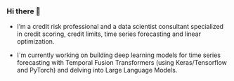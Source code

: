 ### Hi there 👋

- I’m a credit risk professional and a data scientist consultant specialized in credit scoring, credit limits, time series forecasting and linear optimization.

- I´m currently working on building deep learning models for time series forecasting with Temporal Fusion Transformers (using Keras/Tensorflow and PyTorch) and delving into Large Language Models.

